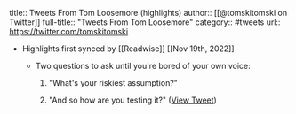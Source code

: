 title:: Tweets From Tom Loosemore (highlights)
author:: [[@tomskitomski on Twitter]]
full-title:: "Tweets From Tom Loosemore"
category:: #tweets
url:: https://twitter.com/tomskitomski

- Highlights first synced by [[Readwise]] [[Nov 19th, 2022]]
	- Two questions to ask until you're bored of your own voice: 
	  
	  1) "What's your riskiest assumption?"
	  
	  2) "And so how are you testing it?" ([View Tweet](https://twitter.com/tomskitomski/status/861978572654858240))